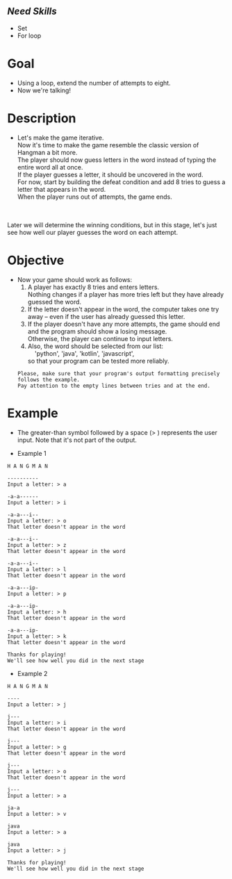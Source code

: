 ## ***Need Skills***
- Set
- For loop

# Goal
- Using a loop, extend the number of attempts to eight.
- Now we're talking!

# Description
- Let's make the game iterative.
<br>Now it's time to make the game resemble the classic version of Hangman a bit more.
<br>The player should now guess letters in the word instead of typing the entire word all at once.
<br>If the player guesses a letter, it should be uncovered in the word.
<br>For now, start by building the defeat condition and add 8 tries to guess a letter that appears in the word.
<br>When the player runs out of attempts, the game ends.
<br>
<br>Later we will determine the winning conditions, but in this stage, let's just see how well our player guesses the word on each attempt.

# Objective
- Now your game should work as follows:
    1. A player has exactly 8 tries and enters letters.
    <br>Nothing changes if a player has more tries left but they have already guessed the word.
    2. If the letter doesn't appear in the word, the computer takes one try away – even if the user has already guessed this letter.
    3. If the player doesn't have any more attempts, the game should end and the program should show a losing message.
    <br>Otherwise, the player can continue to input letters.
    4. Also, the word should be selected from our list:
    <br>&nbsp;&nbsp;&nbsp;&nbsp;'python', 'java', 'kotlin', 'javascript',
    <br>so that your program can be tested more reliably.
    ```
    Please, make sure that your program's output formatting precisely follows the example.
    Pay attention to the empty lines between tries and at the end.
    ```
    
# Example
- The greater-than symbol followed by a space (> ) represents the user input. Note that it's not part of the output.

- Example 1
```
H A N G M A N

----------
Input a letter: > a

-a-a------
Input a letter: > i

-a-a---i--
Input a letter: > o
That letter doesn't appear in the word

-a-a---i--
Input a letter: > z
That letter doesn't appear in the word

-a-a---i--
Input a letter: > l
That letter doesn't appear in the word

-a-a---ip-
Input a letter: > p

-a-a---ip-
Input a letter: > h
That letter doesn't appear in the word

-a-a---ip-
Input a letter: > k
That letter doesn't appear in the word

Thanks for playing!
We'll see how well you did in the next stage
```
- Example 2
```
H A N G M A N

----
Input a letter: > j

j---
Input a letter: > i
That letter doesn't appear in the word

j---
Input a letter: > g
That letter doesn't appear in the word

j---
Input a letter: > o
That letter doesn't appear in the word

j---
Input a letter: > a

ja-a
Input a letter: > v

java
Input a letter: > a

java
Input a letter: > j

Thanks for playing!
We'll see how well you did in the next stage
```
